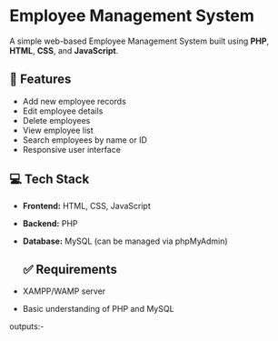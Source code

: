 
# Employee Management System

A simple web-based Employee Management System built using **PHP**, **HTML**, **CSS**, and **JavaScript**.

## 🧩 Features

- Add new employee records
- Edit employee details
- Delete employees
- View employee list
- Search employees by name or ID
- Responsive user interface

## 💻 Tech Stack

- **Frontend:** HTML, CSS, JavaScript  
- **Backend:** PHP  
- **Database:** MySQL (can be managed via phpMyAdmin)

  ## ✅ Requirements

- XAMPP/WAMP server
- Basic understanding of PHP and MySQL

outputs:-
